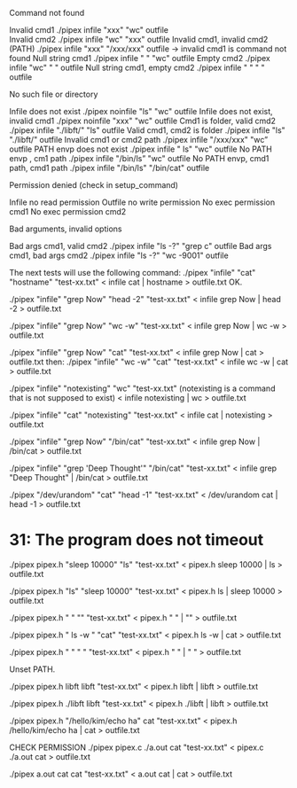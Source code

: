 Command not found

Invalid cmd1				./pipex infile "xxx" "wc" outfile 	
Invalid cmd2				./pipex infile "wc" "xxx" outfile 
Invalid cmd1, invalid cmd2 (PATH)	./pipex infile "xxx" "/xxx/xxx" outfile  -> invalid cmd1 is command not found
Null string cmd1			./pipex infile " " "wc" outfile 
Empty cmd2				./pipex infile "wc" "        " outfile 
Null string cmd1, empty cmd2	./pipex infile " " "       " outfile 

No such file or directory

Infile does not exist			./pipex noinfile "ls" "wc" outfile
Infile does not exist, invalid cmd1	./pipex noinfile "xxx" "wc" outfile
Cmd1 is folder, valid cmd2		./pipex infile "./libft/" "ls" outfile
Valid cmd1, cmd2 is folder		./pipex infile "ls" "./libft/" outfile
Invalid cmd1 or cmd2 path		./pipex infile "/xxx/xxx" "wc” outfile
PATH envp does not exist		./pipex infile " ls" "wc" outfile
No PATH envp	, cm1 path		./pipex infile "/bin/ls” "wc" outfile
No PATH envp, cmd1 path, cmd1 path	./pipex infile "/bin/ls" "/bin/cat" outfile

Permission denied (check in setup_command)

Infile no read permission
Outfile no write permission
No exec permission cmd1
No exec permission cmd2

Bad arguments, invalid options

Bad args cmd1, valid cmd2		./pipex infile "ls -?" "grep c" outfile
Bad args cmd1, bad args cmd2	./pipex infile "ls -?" "wc -9001" outfile


The next tests will use the following command:
./pipex "infile" "cat" "hostname" "test-xx.txt"
< infile cat | hostname > outfile.txt
OK.

./pipex "infile" "grep Now" "head -2" "test-xx.txt"
< infile grep Now | head -2 > outfile.txt

./pipex "infile" "grep Now" "wc -w" "test-xx.txt"
< infile grep Now | wc -w > outfile.txt


./pipex "infile" "grep Now" "cat" "test-xx.txt"
< infile grep Now | cat > outfile.txt
then:
./pipex "infile" "wc -w" "cat" "test-xx.txt"
< infile wc -w | cat > outfile.txt

./pipex "infile" "notexisting" "wc" "test-xx.txt"
(notexisting is a command that is not supposed to exist)
< infile notexisting | wc > outfile.txt


./pipex "infile" "cat" "notexisting" "test-xx.txt"
< infile cat | notexisting > outfile.txt

./pipex "infile" "grep Now" "/bin/cat" "test-xx.txt"
< infile grep Now | /bin/cat > outfile.txt

./pipex "infile" "grep 'Deep Thought'" "/bin/cat" "test-xx.txt"
< infile grep "Deep Thought" | /bin/cat > outfile.txt


./pipex "/dev/urandom" "cat" "head -1" "test-xx.txt"
< /dev/urandom cat | head -1 > outfile.txt
# 31: The program does not timeout        

./pipex pipex.h "sleep 10000" "ls" "test-xx.txt"
< pipex.h sleep 10000 | ls > outfile.txt    
  
./pipex pipex.h "ls" "sleep 10000" "test-xx.txt"
< pipex.h ls | sleep 10000 > outfile.txt  

./pipex pipex.h "   " "" "test-xx.txt"
< pipex.h "   " | "" > outfile.txt 

./pipex pipex.h "   ls -w " "cat" "test-xx.txt"
< pipex.h      ls -w | cat > outfile.txt 

./pipex pipex.h "   " "       " "test-xx.txt"
< pipex.h "   " | "       " > outfile.txt 

Unset PATH.

./pipex pipex.h libft libft "test-xx.txt"
< pipex.h libft | libft > outfile.txt 

./pipex pipex.h ./libft libft "test-xx.txt"
< pipex.h ./libft | libft > outfile.txt

./pipex pipex.h "/hello/kim/echo ha" cat "test-xx.txt"
< pipex.h /hello/kim/echo ha | cat > outfile.txt 

CHECK PERMISSION
./pipex pipex.c ./a.out cat "test-xx.txt"
< pipex.c ./a.out cat > outfile.txt 

./pipex a.out cat cat "test-xx.txt"
< a.out cat | cat > outfile.txt 

